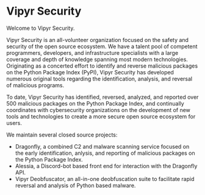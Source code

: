 # Vipyr Security

Welcome to Vipyr Security.

Vipyr Security is an all-volunteer organization focused on the safety and security of the open source ecosystem. We have a talent pool of competent programmers, developers, and infrastructure specialists with a large coverage and depth of knowledge spanning most modern technologies. Originating as a concerted effort to identify and reverse malicious packages on the Python Package Index (PyPI), Vipyr Security has developed numerous original tools regarding the identification, analysis, and reversal of malicious programs.

To date, Vipyr Security has identified, reversed, analyzed, and reported over 500 malicious packages on the Python Package Index, and continually coordinates with cybersecurity organizations on the development of new tools and technologies to create a more secure open source ecosystem for users. 

We maintain several closed source projects:
* Dragonfly, a combined C2 and malware scanning service focused on the early identification, anlysis, and reporting of malicious packages on the Python Package Index. 
* Alessia, a Discord-bot based front end for interaction with the Dragonfly API. 
* Vipyr Deobfuscator, an all-in-one deobfuscation suite to facilitate rapid reversal and analysis of Python based malware. 
